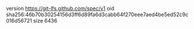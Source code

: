 version https://git-lfs.github.com/spec/v1
oid sha256:46b70b30254156d3ff6d89fa6d3cabb64f270eee7aed4be5ed52c9c016d56721
size 6436

